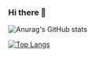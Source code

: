 ### Hi there 👋

![Anurag's GitHub stats](https://github-readme-stats-seven-liard.vercel.app/api?username=sarmai&show_icons=true&theme=radical)

[![Top Langs](https://github-readme-stats-seven-liard.vercel.app/api/top-langs/?username=sarmai&layout=compact&theme=radical)](https://github.com/anuraghazra/github-readme-stats)

<!--
**sarmai/sarmai** is a ✨ _special_ ✨ repository because its `README.md` (this file) appears on your GitHub profile.

Here are some ideas to get you started:

- 🔭 I’m currently working on ...
- 🌱 I’m currently learning ...
- 👯 I’m looking to collaborate on ...
- 🤔 I’m looking for help with ...
- 💬 Ask me about ...
- 📫 How to reach me: ...
- 😄 Pronouns: ...
- ⚡ Fun fact: ...
-->
